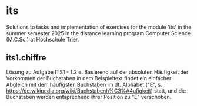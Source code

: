 # its
Solutions to tasks and implementation of exercises for the module 'its' in the summer semester 2025 in the distance learning program Computer Science (M.C.Sc.) at Hochschule Trier.


## its1.chiffre 
Lösung zu Aufgabe ITS1 - 1.2 e.
Basierend auf der absoluten Häufigkeit der Vorkommen der Buchstaben in dem Beispieltext
findet ein einfacher Abgleich mit dem häufigsten Buchstaben im dt. Alphabet 
("E", s. https://de.wikipedia.org/wiki/Buchstabenh%C3%A4ufigkeit) statt, und die Buchstaben
werden entsprechend ihrer Position zu "E" verschoben. 